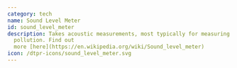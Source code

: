 ```yaml
---
category: tech
name: Sound Level Meter
id: sound_level_meter
description: Takes acoustic measurements, most typically for measuring noise
  pollution. Find out
  more [here](https://en.wikipedia.org/wiki/Sound_level_meter)
icon: /dtpr-icons/sound_level_meter.svg
---
```

